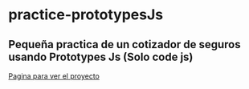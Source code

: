 # practice-prototypesJs
## Pequeña practica de un cotizador de seguros usando Prototypes Js (Solo code js)
<a href="https://js5-krohz-prototypes.netlify.app/" target="_blank">Pagina para ver el proyecto</a>

